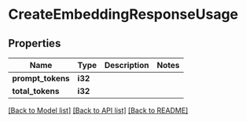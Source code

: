 # CreateEmbeddingResponseUsage

## Properties

Name | Type | Description | Notes
------------ | ------------- | ------------- | -------------
**prompt_tokens** | **i32** |  | 
**total_tokens** | **i32** |  | 

[[Back to Model list]](../README.md#documentation-for-models) [[Back to API list]](../README.md#documentation-for-api-endpoints) [[Back to README]](../README.md)


